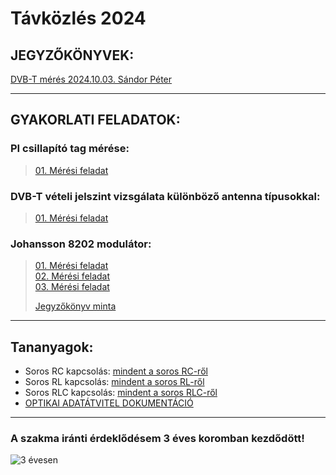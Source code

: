 # Távközlés 2024  

## JEGYZŐKÖNYVEK:   
[DVB-T mérés 2024.10.03. Sándor Péter](https://sandorpeteer.github.io/tavkozles/DVB-T_meres_SP)  

---  
## GYAKORLATI FELADATOK:   

### PI csillapító tag mérése:   
> [01. Mérési feladat](https://sandorpeteer.github.io/tavkozles/RLC/PI)   

### DVB-T vételi jelszint vizsgálata különböző antenna típusokkal:   
> [01. Mérési feladat](https://sandorpeteer.github.io/tavkozles/antennak/feladat)   


### Johansson 8202 modulátor:   
> [01. Mérési feladat](https://sandorpeteer.github.io/tavkozles/Johansson_8202_modulator/feladat)   
> [02. Mérési feladat](https://sandorpeteer.github.io/tavkozles/Johansson_8202_modulator/feladat2)   
> [03. Mérési feladat](https://sandorpeteer.github.io/tavkozles/Johansson_8202_modulator/feladat2)
> 
> [Jegyzőkönyv minta](https://sandorpeteer.github.io/tavkozles/Johansson_8202_modulator/jegyzokonyv_minta)   

---   

## Tananyagok:

- Soros RC kapcsolás: [mindent a soros RC-ről](https://sandorpeteer.github.io/tavkozles/soros_rc.pdf)   
- Soros RL kapcsolás: [mindent a soros RL-ről](https://sandorpeteer.github.io/tavkozles/soros_rl.pdf)   
- Soros RLC kapcsolás: [mindent a soros RLC-ről](https://sandorpeteer.github.io/tavkozles/soros_rlc.pdf)   
- [OPTIKAI ADATÁTVITEL DOKUMENTÁCIÓ](https://docs.google.com/document/d/1dnqqqghsqOKc_PRbdLQtqtarTR4-t_Bkibqxh3Sk_7Y/edit?usp=sharing)  

---

### A szakma iránti érdeklődésem 3 éves koromban kezdődött! 
![3 évesen](https://sandorpeteer.github.io/tavkozles/Peti3evesen.jpg)
